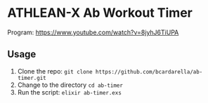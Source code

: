 # ATHLEAN-X Ab Workout Timer

Program: https://www.youtube.com/watch?v=8jyhJ6TiUPA

## Usage

1. Clone the repo: `git clone https://github.com/bcardarella/ab-timer.git`
2. Change to the directory `cd ab-timer`
3. Run the script: `elixir ab-timer.exs`
